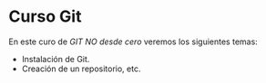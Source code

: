 # **Curso Git**

En este curo de _GIT NO desde cero_ veremos los siguientes temas:
- Instalación de Git.
- Creación de un repositorio, etc.